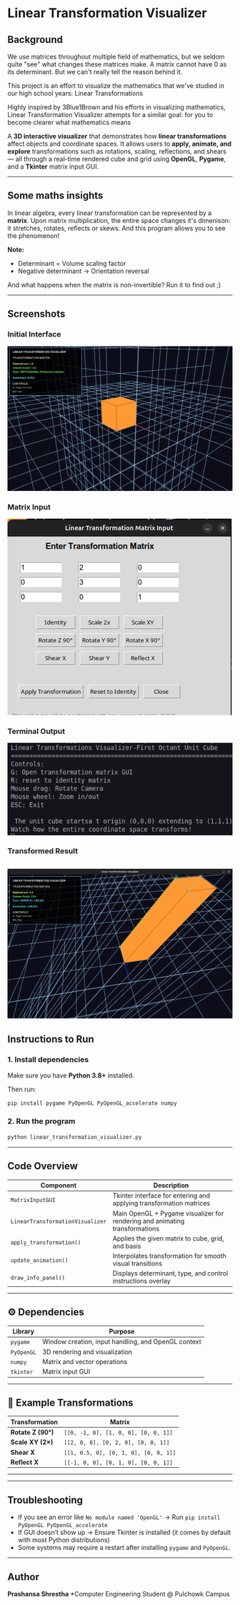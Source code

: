 

# Linear Transformation Visualizer

## Background
We use matrices throughout multiple field of mathematics, but we seldom quite "see" what changes these matrices make.
A matrix cannot have 0 as its determinant. But we can't really tell the reason behind it.

This project is an effort to visualize the mathematics that we've studied in our high school years: Linear Transformations

Highly inspired by 3Blue1Brown and his efforts in visualizing mathematics, Linear Transformation Visualizer attempts for a similar goal: for you to become clearer what mathematics means  

A **3D interactive visualizer** that demonstrates how **linear transformations** affect objects and coordinate spaces.
It allows users to **apply, animate, and explore** transformations such as rotations, scaling, reflections, and shears — all through a real-time rendered cube and grid using **OpenGL**, **Pygame**, and a **Tkinter** matrix input GUI.

---

## Some maths insights

In linear algebra, every linear transformation can be represented by a **matrix**.
Upon matrix multiplication, the entire space changes it's dimenison: it stretches, rotates, reflects or skews.
And this program allows you to see the phenomenon!

**Note:**
* Determinant = Volume scaling factor
* Negative determinant → Orientation reversal
  
And what happens when the matrix is non-invertible? Run it to find out ;)

---
## Screenshots

### Initial Interface
![Initial Interface](images/initial.png)

### Matrix Input
![Matrix Input](images/matrixinput.png)

### Terminal Output
![Terminal Output](images/terminal.png)

### Transformed Result
![Transformed Result](images/transformed.png)
---


## Instructions to Run

### 1. Install dependencies

Make sure you have **Python 3.8+** installed.

Then run:

```bash
pip install pygame PyOpenGL PyOpenGL_accelerate numpy
```

### 2. Run the program

```bash
python linear_transformation_visualizer.py
```

---

## Code Overview

| Component                        | Description                                                                 |
| -------------------------------- | --------------------------------------------------------------------------- |
| `MatrixInputGUI`                 | Tkinter interface for entering and applying transformation matrices         |
| `LinearTransformationVisualizer` | Main OpenGL + Pygame visualizer for rendering and animating transformations |
| `apply_transformation()`         | Applies the given matrix to cube, grid, and basis                           |
| `update_animation()`             | Interpolates transformation for smooth visual transitions                   |
| `draw_info_panel()`              | Displays determinant, type, and control instructions overlay                |

---

## ⚙️ Dependencies

| Library    | Purpose                                             |
| ---------- | --------------------------------------------------- |
| `pygame`   | Window creation, input handling, and OpenGL context |
| `PyOpenGL` | 3D rendering and visualization                      |
| `numpy`    | Matrix and vector operations                        |
| `tkinter`  | Matrix input GUI                                    |

---

## 🧮 Example Transformations

| Transformation     | Matrix                                |
| ------------------ | ------------------------------------- |
| **Rotate Z (90°)** | `[[0, -1, 0], [1, 0, 0], [0, 0, 1]]`  |
| **Scale XY (2×)**  | `[[2, 0, 0], [0, 2, 0], [0, 0, 1]]`   |
| **Shear X**        | `[[1, 0.5, 0], [0, 1, 0], [0, 0, 1]]` |
| **Reflect X**      | `[[-1, 0, 0], [0, 1, 0], [0, 0, 1]]`  |

---


---

## Troubleshooting

* If you see an error like `No module named 'OpenGL'` → Run
  `pip install PyOpenGL PyOpenGL_accelerate`
* If GUI doesn’t show up → Ensure Tkinter is installed (it comes by default with most Python distributions)
* Some systems may require a restart after installing `pygame` and `PyOpenGL`.


---

## Author

**Prashansa Shrestha**
*Computer Engineering Student @ Pulchowk Campus
